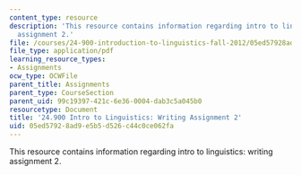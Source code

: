 ```yaml
---
content_type: resource
description: 'This resource contains information regarding intro to linguistics: writing
  assignment 2.'
file: /courses/24-900-introduction-to-linguistics-fall-2012/05ed57928ad9e5b5d526c44c0ce062fa_MIT24_900F12_Assignment2.pdf
file_type: application/pdf
learning_resource_types:
- Assignments
ocw_type: OCWFile
parent_title: Assignments
parent_type: CourseSection
parent_uid: 99c19397-421c-6e36-0004-dab3c5a045b0
resourcetype: Document
title: '24.900 Intro to Linguistics: Writing Assignment 2'
uid: 05ed5792-8ad9-e5b5-d526-c44c0ce062fa
---
```

This resource contains information regarding intro to linguistics: writing assignment 2.

